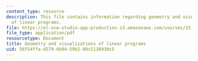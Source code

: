 ```yaml
---
content_type: resource
description: This file contains information regarding geometry and visualizations
  of linear programs.
file: https://ol-ocw-studio-app-production.s3.amazonaws.com/courses/15-053-optimization-methods-in-management-science-spring-2013/56f54ffad5796b9459b260c5138930c5_MIT15_053S13_lec3.pdf
file_type: application/pdf
resourcetype: Document
title: Geometry and visualizations of linear programs
uid: 56f54ffa-d579-6b94-59b2-60c5138930c5
---
```

